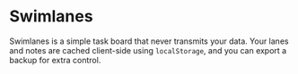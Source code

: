 # Swimlanes

Swimlanes is a simple task board that never transmits your data. Your lanes and
notes are cached client-side using `localStorage`, and you can export a backup
for extra control.
